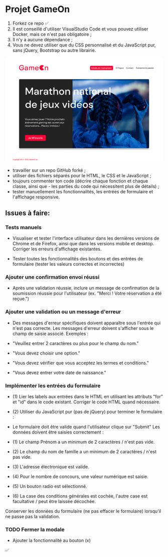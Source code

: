 # Projet GameOn

1. Forkez ce repo   ✅
2. Il est conseillé d'utiliser VisualStudio Code et vous pouvez utiliser Docker, mais ce n'est pas obligatoire ;
3. Il n'y a aucune dépendance ;
4. Vous ne devez utiliser que du CSS personnalisé et du JavaScript pur, sans jQuery, Bootstrap ou autre librairie.


![présentation](/image_p4%20.png)

- travailler sur un repo GitHub forké ;
- utiliser des fichiers séparés pour le HTML, le CSS et le JavaScript ;
- toujours commenter ton code (décrire chaque fonction et chaque classe, ainsi que - les parties du code qui nécessitent plus de détails) ;
- tester manuellement les fonctionnalités, les entrées de formulaire et l'affichage responsive.


## Issues à faire: 

### Tests manuels

- Visualiser et tester l'interface utilisateur dans les dernières versions de Chrome et de Firefox, ainsi que dans les versions mobile et desktop. Corriger les erreurs d'affichage existantes.

- Tester toutes les fonctionnalités des boutons et des entrées de formulaire (tester les valeurs correctes et incorrectes)

### Ajouter  une confirmation envoi réussi

- Après une validation réussie, inclure un message de confirmation de la soumission réussie pour l'utilisateur (ex. "Merci ! Votre réservation a été reçue.")

### Ajouter  une validation ou un message d'erreur

- Des messages d'erreur spécifiques doivent apparaître sous l'entrée qui n'est pas correcte. Les messages d'erreur doivent s'afficher sous le champ de saisie associé. Exemples :

- "Veuillez entrer 2 caractères ou plus pour le champ du nom."

- "Vous devez choisir une option."

- "Vous devez vérifier que vous acceptez les termes et conditions."

- "Vous devez entrer votre date de naissance."

### Implémenter les entrées du formulaire

- (1) Lier les labels aux entrées dans le HTML en utilisant les attributs "for" et "id" dans le code existant. Corriger le code HTML quand nécessaire.
- (2) Utiliser du JavaScript pur (pas de jQuery) pour terminer le formulaire :

- Le formulaire doit être valide quand l'utilisateur clique sur "Submit"
Les données doivent être saisies correctement :
- (1) Le champ Prénom a un minimum de 2 caractères / n'est pas vide.
- (2) Le champ du nom de famille a un minimum de 2 caractères / n'est pas vide.
- (3) L'adresse électronique est valide.
- (4) Pour le nombre de concours, une valeur numérique est saisie.
- (5) Un bouton radio est sélectionné.
- (6) La case des conditions générales est cochée, l'autre case est facultative / peut être laissée décochée.

Conserver les données du formulaire (ne pas effacer le formulaire) lorsqu'il ne passe pas la validation.

### TODO Fermer la modale

- Ajouter la fonctionnalité au bouton (x)

✅